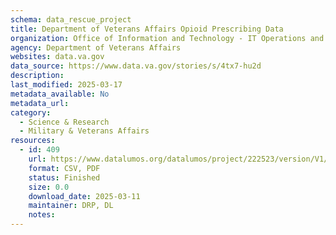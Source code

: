 ```yaml
---
schema: data_rescue_project 
title: Department of Veterans Affairs Opioid Prescribing Data
organization: Office of Information and Technology - IT Operations and Services (ITOPS)
agency: Department of Veterans Affairs
websites: data.va.gov
data_source: https://www.data.va.gov/stories/s/4tx7-hu2d
description: 
last_modified: 2025-03-17
metadata_available: No
metadata_url: 
category:
  - Science & Research 
  - Military & Veterans Affairs 
resources:
  - id: 409
    url: https://www.datalumos.org/datalumos/project/222523/version/V1/view
    format: CSV, PDF
    status: Finished
    size: 0.0
    download_date: 2025-03-11
    maintainer: DRP, DL
    notes: 
---
```

